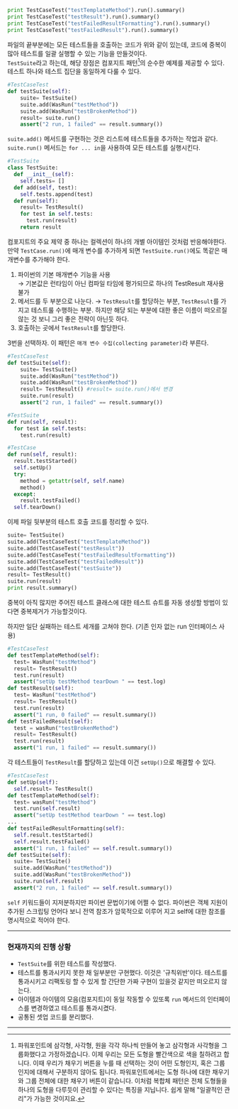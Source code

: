 ```python
print TestCaseTest("testTemplateMethod").run().summary()
print TestCaseTest("testResult").run().summary()
print TestCaseTest("testFailedResultFormatting").run().summary()
print TestCaseTest("testFailedResult").run().summary()
```

파일의 끝부분에는 모든 테스트들을 호출하는 코드가 위와 같이 있는데, 코드에 중복이 많아 테스트를 일괄 실행할 수 있는 기능을 만들것이다.  
`TestSuite`라고 하는데, 해당 장점은 컴포지트 패턴[^1]의 순수한 예제를 제공할 수 있다. 테스트 하나와 테스트 집단을 동일하게 다룰 수 있다.

```python
#TestCaseTest
def testSuite(self):
    suite= TestSuite()
    suite.add(WasRun("testMethod"))
    suite.add(WasRun("testBrokenMethod"))
    result= suite.run()
    assert("2 run, 1 failed" == result.summary())
```

`suite.add()` 메서드를 구현하는 것은 리스트에 테스트들을 추가하는 작업과 같다.  
`suite.run()` 메서드는 `for ... in`을 사용하여 모든 테스트를 실행시킨다.

```python
#TestSuite
class TestSuite:
  def __init__(self):
    self.tests= []
  def add(self, test):
    self.tests.append(test)
  def run(self):
    result= TestResult()
    for test in self.tests:
      test.run(result)
    return result
```

컴포지트의 주요 제약 중 하나는 컬렉션이 하나의 개별 아이템인 것처럼 반응해야한다. 만약 `TestCase.run()`에 매개 변수를 추가하게 되면 `TestSuite.run()`에도 똑같은 매개변수를 추가해야 한다.

1. 파이썬의 기본 매개변수 기능을 사용  
   → 기본값은 런타임이 아닌 컴파일 타임에 평가되므로 하나의 TestResult 재사용 불가
2. 메서드를 두 부분으로 나눈다.
   → `TestResult`를 할당하는 부분, `TestResult`를 가지고 테스트룰 수행하는 부분. 하지만 해당 되는 부분에 대한 좋은 이름이 떠오르질 않는 것 보니 그리 좋은 전략이 아닌듯 하다.
3. 호출하는 곳에서 `TestResult`를 할당한다.

3번을 선택하자. 이 패턴은 `매개 변수 수집(collecting parameter)`라 부른다.

```python
#TestCaseTest
def testSuite(self):
    suite= TestSuite()
    suite.add(WasRun("testMethod"))
    suite.add(WasRun("testBrokenMethod"))
    result= TestResult() #result= suite.run()에서 변경
    suite.run(result)
    assert("2 run, 1 failed" == result.summary())
```

```python
#TestSuite
def run(self, result):
  for test in self.tests:
    test.run(result)
```

```python
#TestCase
def run(self, result):
  result.testStarted()
  self.setUp()
  try:
    method = getattr(self, self.name)
    method()
  except:
    result.testFailed()
  self.tearDown()
```

이제 파일 뒷부분의 테스트 호출 코드를 정리할 수 있다.

```python
suite= TestSuite()
suite.add(TestCaseTest("testTemplateMethod"))
suite.add(TestCaseTest("testResult"))
suite.add(TestCaseTest("testFailedResultFormatting"))
suite.add(TestCaseTest("testFailedResult"))
suite.add(TestCaseTest("testSuite"))
result= TestResult()
suite.run(result)
print result.summary()
```

중복이 아직 많지만 주어진 테스트 클래스에 대한 테스트 슈트를 자동 생성할 방법이 있다면 중복제거가 가능할것이다.

하지만 일단 실패하는 테스트 세개를 고쳐야 한다. (기존 인자 없는 run 인터페이스 사용)

```python
#TestCaseTest
def testTemplateMethod(self):
  test= WasRun("testMethod")
  result= TestResult()
  test.run(result)
  assert("setUp testMethod tearDown " == test.log)
def testResult(self):
  test= WasRun("testMethod")
  result= TestResult()
  test.run(result)
  assert("1 run, 0 failed" == result.summary())
def testFailedResult(self):
  test = wasRun("testBrokenMethod")
  result= TestResult()
  test.run(result)
  assert("1 run, 1 failed" == result.summary())
```

각 테스트들이 `TestResult`를 할당하고 있는데 이건 `setUp()`으로 해결할 수 있다.

```python
#TestCaseTest
def setUp(self):
  self.result= TestResult()
def testTemplateMethod(self):
  test= wasRun("testMethod")
  test.run(self.result)
  assert("setUp testMethod tearDown " == test.log)
...
def testFailedResultFormatting(self):
  self.result.testStarted()
  self.result.testFailed()
  assert("1 run, 1 failed" == self.result.summary())
def testSuite(self):
  suite= TestSuite()
  suite.add(WasRun("testMethod"))
  suite.add(WasRun("testBrokenMethod"))
  suite.run(self.result)
  assert("2 run, 1 failed" == self.result.summary())
```

`self` 키워드들이 지저분하지만 파이썬 문법이기에 어쩔 수 없다. 파이썬은 객체 지원이 추가된 스크립팅 언어다 보니 전역 참조가 암묵적으로 이루어 지고 self에 대한 참조를 명시적으로 적어야 한다.

---

### 현재까지의 진행 상황

- `TestSuite`를 위한 테스트를 작성했다.
- 테스트를 통과시키지 못한 채 일부분만 구현했다. 이것은 '규칙위반'이다. 테스트를 통과시키고 리팩토링 할 수 있게 할 간단한 가짜 구현이 있을것 같지만 떠오르지 않는다.
- 아이템과 아이템의 모음(컴포지트)이 동일 작동할 수 있또록 `run` 메서드의 인터페이스를 변경하였고 테스트를 통과시켰다.
- 공통된 셋업 코드를 분리했다.

---

[^1]: 파워포인트에 삼각형, 사각형, 원을 각각 하나씩 만들어 놓고 삼각형과 사각형을 그룹화했다고 가정하겠습니다. 이제 우리는 모든 도형을 빨간색으로 색을 칠하려고 합니다. 이때 우리가 채우기 버튼을 누를 때 선택하는 것이 어떤 도형인지, 혹은 그룹인지에 대해서 구분하지 않아도 됩니다. 파워포인트에서는 도형 하나에 대한 채우기와 그룹 전체에 대한 채우기 버튼이 같습니다. 이처럼 복합체 패턴은 전체 도형들을 하나의 도형을 다루듯이 관리할 수 있다는 특징을 지닙니다. 쉽게 말해 "일괄적인 관리"가 가능한 것이지요.
